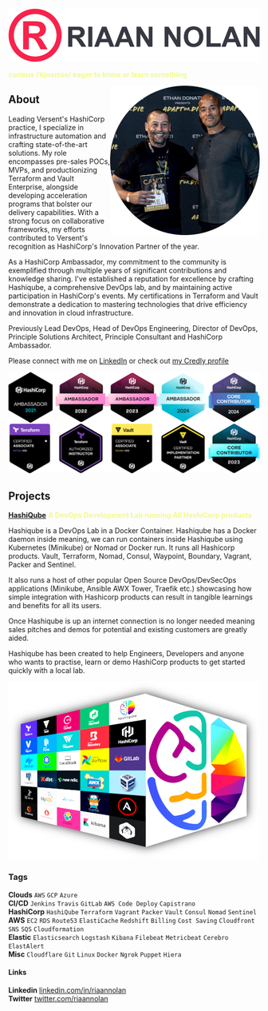![Riaan Nolan](/images/riaannolan-logo.png?raw=true "Riaan Nolan")

<span style="color:#f1fa8c; font-weight:bold">curious /ˈkjʊərɪəs/ eager to know or learn something</span>

<img align="right" src="/riaan/images/riaan-goggins.png" title="Riaan Nolan" alt="Riaan Nolan">

## About

Leading Versent's HashiCorp practice, I specialize in infrastructure automation and crafting state-of-the-art solutions. My role encompasses pre-sales POCs, MVPs, and productionizing Terraform and Vault Enterprise, alongside developing acceleration programs that bolster our delivery capabilities. With a strong focus on collaborative frameworks, my efforts contributed to Versent's recognition as HashiCorp's Innovation Partner of the year.

As a HashiCorp Ambassador, my commitment to the community is exemplified through multiple years of significant contributions and knowledge sharing. I've established a reputation for excellence by crafting Hashiqube, a comprehensive DevOps lab, and by maintaining active participation in HashiCorp's events. My certifications in Terraform and Vault demonstrate a dedication to mastering technologies that drive efficiency and innovation in cloud infrastructure.

Previously Lead DevOps, Head of DevOps Engineering, Director of DevOps, Principle Solutions Architect, Principle Consultant and HashiCorp Ambassador.

Please connect with me on [LinkedIn](https://www.linkedin.com/in/riaannolan/) or check out [my Credly profile](https://www.credly.com/users/riaan-nolan.e657145c)

![My Hashicorp Badges](images/hashicorp-badges.png?raw=true "My Hashicorp Badges")

## Projects
<a href="https://hashiqube.com" target="_blank">__HashiQube__</a> <span style="color:#f1fa8c; font-weight:bold">A DevOps Development Lab running All HashiCorp products</span>

Hashiqube is a DevOps Lab in a Docker Container. Hashiqube has a Docker daemon inside meaning, we can run containers inside Hashiqube using Kubernetes (Minikube) or Nomad or Docker run. It runs all Hashicorp products. Vault, Terraform, Nomad, Consul, Waypoint, Boundary, Vagrant, Packer and Sentinel.

It also runs a host of other popular Open Source DevOps/DevSecOps applications (Minikube, Ansible AWX Tower, Traefik etc.) showcasing how simple integration with Hashicorp products can result in tangible learnings and benefits for all its users.

Once Hashiqube is up an internet connection is no longer needed meaning sales pitches and demos for potential and existing customers are greatly aided.

Hashiqube has been created to help Engineers, Developers and anyone who wants to practise, learn or demo HashiCorp products to get started quickly with a local lab.

![HashiQube](/images/logo-qube.png?raw=true "HashiQube")



### Tags
__Clouds__ `AWS` `GCP` `Azure` <br />
__CI/CD__ `Jenkins` `Travis` `GitLab` `AWS Code Deploy` `Capistrano` <br />
__HashiCorp__ `HashiQube` `Terraform` `Vagrant` `Packer` `Vault` `Consul` `Nomad` `Sentinel` <br />
__AWS__ `EC2` `RDS` `Route53` `ElastiCache` `Redshift` `Billing` `Cost Saving` `Cloudfront` `SNS` `SQS` `Cloudformation` <br />
__Elastic__ `Elasticsearch` `Logstash` `Kibana` `Filebeat` `Metricbeat` `Cerebro` `ElastAlert` <br />
__Misc__ `Cloudflare` `Git` `Linux` `Docker` `Ngrok` `Puppet` `Hiera`

#### Links
__Linkedin__ <a href="https://www.linkedin.com/in/riaannolan/" target="_blank">linkedin.com/in/riaannolan</a> <br />
__Twitter__ <a href="https://twitter.com/riaannolan" target="_blank">twitter.com/riaannolan</a>
